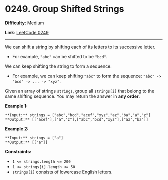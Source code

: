 # 0249. Group Shifted Strings

**Difficulty**: Medium

**Link**: [LeetCode 0249](https://leetcode.com/problems/group-shifted-strings/)

---

We can shift a string by shifting each of its letters to its successive letter.

* For example, `"abc"` can be shifted to be `"bcd"`.

We can keep shifting the string to form a sequence.

* For example, we can keep shifting `"abc"` to form the sequence: `"abc" -> "bcd" -> ... -> "xyz"`.

Given an array of strings `strings`, group all `strings[i]` that belong to the same shifting sequence. You may return the answer in **any order**.

**Example 1:**

    **Input:** strings = ["abc","bcd","acef","xyz","az","ba","a","z"]
    **Output:** [["acef"],["a","z"],["abc","bcd","xyz"],["az","ba"]]

**Example 2:**

    **Input:** strings = ["a"]
    **Output:** [["a"]]

**Constraints:**

* `1 <= strings.length <= 200`
* `1 <= strings[i].length <= 50`
* `strings[i]` consists of lowercase English letters.
